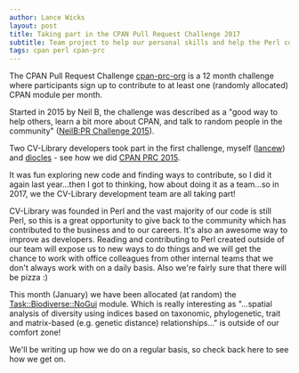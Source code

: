 ```yaml
---
author: Lance Wicks
layout: post
title: Taking part in the CPAN Pull Request Challenge 2017
subtitle: Team project to help our personal skills and help the Perl community at the same time
tags: cpan perl cpan-prc
---
```


The CPAN Pull Request Challenge [cpan-prc-org](http://cpan-prc.org/) is a 12 month challenge where participants sign up to contribute to at least one (randomly allocated) CPAN module per month.

Started in 2015 by Neil B, the challenge was described as a "good way to help others, learn a bit more about CPAN, and talk to random people in the community" ([NeilB:PR Challenge 2015](http://neilb.org/2014/11/29/pr-challenge-2015.html)).

Two CV-Library developers took part in the first challenge, myself ([lancew](https://github.com/lancew)) and [diocles](https://github.com/diocles) - see how we did [CPAN PRC 2015](http://cpan-prc.org/2015/index.html).

It was fun exploring new code and finding ways to contribute, so I did it again last year...then I got to thinking, how about doing it as a team...so in 2017, we the CV-Library development team are all taking part!

CV-Library was founded in Perl and the vast majority of our code is still Perl, so this is a great opportunity to give back to the community which has contributed to the business and to our careers. It's also an awesome way to improve as developers. Reading and contributing to Perl created outside of our team will expose us to new ways to do things and we will get the chance to work with office colleagues from other internal teams that we don't always work with on a daily basis. Also we're fairly sure that there will be pizza :)

This month (January) we have been allocated (at random) the [Task::Biodiverse::NoGui](https://metacpan.org/release/Task-Biodiverse-NoGUI) module. Which is really interesting as "...spatial analysis of diversity using indices based on taxonomic, phylogenetic, trait and matrix-based (e.g. genetic distance) relationships..." is outside of our comfort zone!

We'll be writing up how we do on a regular basis, so check back here to see how we get on.

